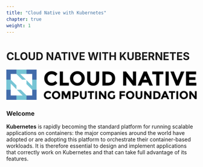 ```yaml
---
title: "Cloud Native with Kubernetes"
chapter: true
weight: 1
---
```


# CLOUD NATIVE WITH KUBERNETES

![CNCF Logo](../images/cncf-color.png "cncf Logo")
### Welcome

**Kubernetes** is rapidly becoming the standard platform for running scalable applications on containers: the major companies around the world have adopted or are adopting this platform to orchestrate their container-based workloads. It is therefore essential to design and implement applications that correctly work on Kubernetes and that can take full advantage of its features.
